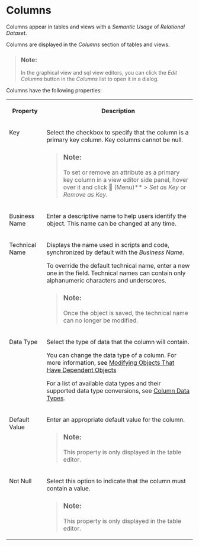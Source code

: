 <!-- loio8f0f40df2ed34035b8b5837897205ee6 -->

<link rel="stylesheet" type="text/css" href="../css/sap-icons.css"/>

# Columns

Columns appear in tables and views with a *Semantic Usage* of *Relational Dataset*.

Columns are displayed in the *Columns* section of tables and views.

> ### Note:  
> In the graphical view and sql view editors, you can click the *Edit Columns* button in the *Columns* list to open it in a dialog.

Columns have the following properties:


<table>
<tr>
<th valign="top">

Property



</th>
<th valign="top">

Description



</th>
</tr>
<tr>
<td valign="top">

Key



</td>
<td valign="top">

Select the checkbox to specify that the column is a primary key column. Key columns cannot be null. 

> ### Note:  
> To set or remove an attribute as a primary key column in a view editor side panel, hover over it and click <span class="FPA-icons"></span> \(Menu\)** \> *Set as Key* or *Remove as Key*.



</td>
</tr>
<tr>
<td valign="top">

 Business Name 



</td>
<td valign="top">

Enter a descriptive name to help users identify the object. This name can be changed at any time. 



</td>
</tr>
<tr>
<td valign="top">

 Technical Name 



</td>
<td valign="top">

Displays the name used in scripts and code, synchronized by default with the *Business Name*.

To override the default technical name, enter a new one in the field. Technical names can contain only alphanumeric characters and underscores.

> ### Note:  
> Once the object is saved, the technical name can no longer be modified.



</td>
</tr>
<tr>
<td valign="top">

Data Type



</td>
<td valign="top">

Select the type of data that the column will contain. 

You can change the data type of a column. For more information, see [Modifying Objects That Have Dependent Objects](../Creating-Finding-Sharing-Objects/modifying-objects-that-have-dependent-objects-f315863.md) 

For a list of available data types and their supported data type conversions, see [Column Data Types](column-data-types-7b1dc6e.md).



</td>
</tr>
<tr>
<td valign="top">

Default Value



</td>
<td valign="top">

Enter an appropriate default value for the column. 

> ### Note:  
> This property is only displayed in the table editor.



</td>
</tr>
<tr>
<td valign="top">

Not Null



</td>
<td valign="top">

Select this option to indicate that the column must contain a value. 

> ### Note:  
> This property is only displayed in the table editor.



</td>
</tr>
</table>

